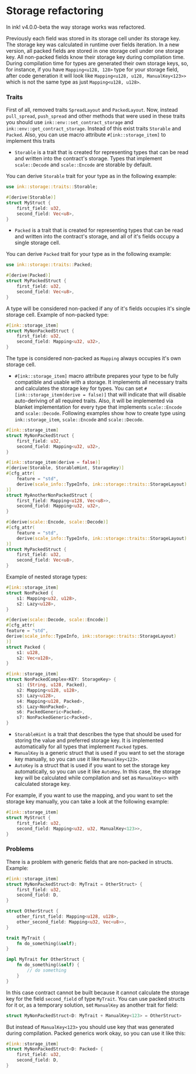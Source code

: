 # Storage refactoring

In ink! v4.0.0-beta the way storage works was refactored.

Previously each field was stored in its storage cell under its storage key.
The storage key was calculated in runtime over fields iteration. In a new version, all packed fields are stored in one
storage cell under one storage key. All non-packed fields know their storage key during compilation time.
During compilation time for types are generated their own storage keys, so, for instance, if you have `Mapping<u128, 128>`
type for your storage field, after code generation it will look like `Mapping<u128, u128, ManualKey<123>>` which is not the same
type as just `Mapping<u128, u128>`.

### Traits

First of all, removed traits `SpreadLayout` and `PackedLayout`. Now, instead `pull_spread`, `push_spread` and other methods
that were used in these traits you should use `ink::env::set_contract_storage` and `ink::env::get_contract_storage`.
Instead of this exist traits `Storable` and `Packed`. Also, you can use macro attribute `#[ink::storage_item]` to implement this traits

 - `Storable` is a trait that is created for representing types that can be read and written into the contract's storage.
Types that implement `scale::Decode` and `scale::Encode` are storable by default.

You can derive `Storable` trait for your type as in the following example:
```rust
use ink::storage::traits::Storable;

#[derive(Storable)]
struct MyStruct {
    first_field: u32,
    second_field: Vec<u8>,
}
```

 - `Packed` is a trait that is created for representing types that can be read and written into the contract's storage, 
and all of it's fields occupy a single storage cell.

You can derive `Packed` trait for your type as in the following example:

```rust
use ink::storage::traits::Packed;

#[derive(Packed)]
struct MyPackedStruct {
    first_field: u32,
    second_field: Vec<u8>,
}
```

A type will be considered non-packed if any of it's fields occupies it's single storage cell. Example of non-packed type:

```rust
#[ink::storage_item]
struct MyNonPackedStruct {
    first_field: u32,
    second_field: Mapping<u32, u32>,
}
```
The type is considered non-packed as `Mapping` always occupies it's own storage cell.

 - `#[ink::storage_item]` macro attribute prepares your type to be fully compatible and usable with a storage.
It implements all necessary traits and calculates the storage key for types. You can set `#[ink::storage_item(derive = false)]` that will indicate that will disable auto-deriving of all required traits.
Also, it will be implemented via blanket implementation for every type that implements `scale::Encode` and `scale::Decode`. Following examples show how to create
type using `ink::storage_item`, `scale::Encode` and `scale::Decode`.
```rust
#[ink::storage_item]
struct MyNonPackedStruct {
    first_field: u32,
    second_field: Mapping<u32, u32>,
}

#[ink::storage_item(derive = false)]
#[derive(Storable, StorableHint, StorageKey)]
#[cfg_attr(
    feature = "std",
    derive(scale_info::TypeInfo, ink::storage::traits::StorageLayout)
)]
struct MyAnotherNonPackedStruct {
    first_field: Mapping<u128, Vec<u8>>,
    second_field: Mapping<u32, u32>,
}

#[derive(scale::Encode, scale::Decode)]
#[cfg_attr(
    feature = "std",
    derive(scale_info::TypeInfo, ink::storage::traits::StorageLayout)
)]
struct MyPackedStruct {
    first_field: u32,
    second_field: Vec<u8>,
}
```

Example of nested storage types:
```rust
#[ink::storage_item]
struct NonPacked {
    s1: Mapping<u32, u128>,
    s2: Lazy<u128>,
}

#[derive(scale::Decode, scale::Encode)]
#[cfg_attr(
feature = "std",
derive(scale_info::TypeInfo, ink::storage::traits::StorageLayout)
)]
struct Packed {
    s1: u128,
    s2: Vec<u128>,
}

#[ink::storage_item]
struct NonPackedComplex<KEY: StorageKey> {
    s1: (String, u128, Packed),
    s2: Mapping<u128, u128>,
    s3: Lazy<u128>,
    s4: Mapping<u128, Packed>,
    s5: Lazy<NonPacked>,
    s6: PackedGeneric<Packed>,
    s7: NonPackedGeneric<Packed>,
}
```

- `StorableHint` is a trait that describes the type that should be used for storing the value and preferred storage key. 
It is implemented automatically for all types that implement `Packed` types.
- `ManualKey` is a generic struct that is used if you want to set the storage key manually, so you can use it like `ManualKey<123>`.
- `AutoKey` is a struct that is used if you want to set the storage key automatically, so you can use it like `AutoKey`.
In this case, the storage key will be calculated while compilation and set as `ManualKey<>` with calculated storage key.

For example, if you want to use the mapping, and you want to set the storage key manually, you can take a look at the following example:
```rust
#[ink::storage_item]
struct MyStruct {
    first_field: u32,
    second_field: Mapping<u32, u32, ManualKey<123>>,
}
```

### Problems
There is a problem with generic fields that are non-packed in structs. Example:
```rust
#[ink::storage_item]
struct MyNonPackedStruct<D: MyTrait = OtherStruct> {
    first_field: u32,
    second_field: D,
}

struct OtherStruct {
    other_first_field: Mapping<u128, u128>,
    other_second_field: Mapping<u32, Vec<u8>>,
}

trait MyTrait {
    fn do_something(&self);
}

impl MyTrait for OtherStruct {
    fn do_something(&self) {
        // do something
    }
}
```

In this case contract cannot be built because it cannot calculate the storage key for the field `second_field` of type `MyTrait`.
You can use packed structs for it or, as a temporary solution, set `ManualKey` as another trait for field:
```rust
struct MyNonPackedStruct<D: MyTrait + ManualKey<123> = OtherStruct>
```

But instead of `ManualKey<123>` you should use key that was generated during compilation. Packed generics work okay, so you can use it like this:
```rust
#[ink::storage_item]
struct MyNonPackedStruct<D: Packed> {
    first_field: u32,
    second_field: D,
}
```
